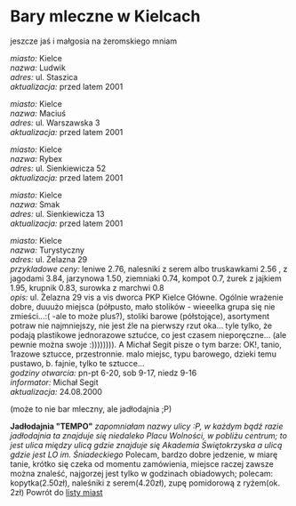 # Bary mleczne w Kielcach


jeszcze jaś i małgosia na żeromskiego mniam


*miasto:*  Kielce    <br/>
*nazwa:*  Ludwik   <br/>
*adres:*  ul. Staszica   <br/>
*aktualizacja:* przed latem 2001 <br/>



*miasto:*  Kielce    <br/>
*nazwa:*  Maciuś   <br/>
*adres:*  ul. Warszawska 3   <br/>
*aktualizacja:* przed latem 2001 <br/>



*miasto:*  Kielce    <br/>
*nazwa:*  Rybex   <br/>
*adres:*  ul. Sienkiewicza 52   <br/>
*aktualizacja:* przed latem 2001 <br/>



*miasto:*  Kielce    <br/>
*nazwa:*  Smak   <br/>
*adres:*  ul. Sienkiewicza 13   <br/>
*aktualizacja:* przed latem 2001 <br/>



*miasto:*  Kielce    <br/>
*nazwa:*  Turystyczny   <br/>
*adres:*  ul. Żelazna 29   <br/>
*przykladowe ceny:*  leniwe 2.76, nalesniki z serem albo truskawkami 2.56 , z jagodami 3.84, jarzynowa 1.50, ziemniaki 0.74, kompot 0.7, żurek z jajkiem 1.95, krupnik 0.83, surowka z marchwi 0.8   <br/>
*opis:*  ul. Żelazna 29 vis a vis dworca PKP Kielce Główne. Ogólnie wrażenie dobre, duuużo miejsca (półpusto, mało stolików - wieeelka grupa się nie zmieści...:( -ale to może plus?), stoliki barowe (półstojące), asortyment potraw nie najmniejszy, nie jest źle na pierwszy rzut oka... tyle tylko, że podają plastikowe jednorazowe sztućce, co jest czasem nieporęczne... (ale pewnie można swoje :)))))))). A Michał Segit pisze o tym barze: OK!, tanio, 1razowe sztucce, przestronnie. malo miejsc, typu barowego, dzieki temu pustawo, b. fajnie, tylko te sztucce...   <br/>
*godziny otwarcia:*  pn-pt 6-20, sob 9-17, niedz 9-16   <br/>
*informator:*  Michał Segit   <br/>
*aktualizacja:*    24.08.2000   <br/>

(może to nie bar mleczny, ale jadłodajnia ;P)

**Jadłodajnia "TEMPO"**
*zapomniałam nazwy ulicy :P, w każdym bądź razie jadłodajnia ta znajduje się niedaleko Placu Wolności, w pobliżu centrum; to jest ulica między ulicą gdzie znajduje się Akademia Świętokrzyska a ulicą gdzie jest LO im. Śniadeckiego*
Polecam, bardzo dobre jedzenie, w miarę tanie, krótko się czeka od momentu zamówienia, miejsce raczej zawsze można znaleść, najgorzej jest tylko w godzinach obiadowych; polecam: kopytka(2.50zł), naleśniki z serem(4.20zł), zupę pomidorową z ryżem(ok. 2zł)
Powrót do [listy miast](/bary_mleczne)


